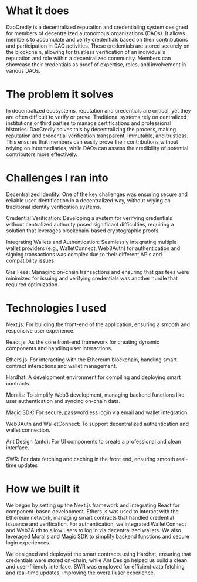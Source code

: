 # What it does

DaoCredly is a decentralized reputation and credentialing system designed for members of decentralized autonomous organizations (DAOs). It allows members to accumulate and verify credentials based on their contributions and participation in DAO activities. These credentials are stored securely on the blockchain, allowing for trustless verification of an individual’s reputation and role within a decentralized community. Members can showcase their credentials as proof of expertise, roles, and involvement in various DAOs.


# The problem it solves

In decentralized ecosystems, reputation and credentials are critical, yet they are often difficult to verify or prove. Traditional systems rely on centralized institutions or third parties to manage certifications and professional histories. DaoCredly solves this by decentralizing the process, making reputation and credential verification transparent, immutable, and trustless. This ensures that members can easily prove their contributions without relying on intermediaries, while DAOs can assess the credibility of potential contributors more effectively.


# Challenges I ran into

Decentralized Identity: One of the key challenges was ensuring secure and reliable user identification in a decentralized way, without relying on traditional identity verification systems.

Credential Verification: Developing a system for verifying credentials without centralized authority posed significant difficulties, requiring a solution that leverages blockchain-based cryptographic proofs.

Integrating Wallets and Authentication: Seamlessly integrating multiple wallet providers (e.g., WalletConnect, Web3Auth) for authentication and signing transactions was complex due to their different APIs and compatibility issues.

Gas Fees: Managing on-chain transactions and ensuring that gas fees were minimized for issuing and verifying credentials was another hurdle that required optimization.


# Technologies I used

Next.js: For building the front-end of the application, ensuring a smooth and responsive user experience.

React.js: As the core front-end framework for creating dynamic components and handling user interactions.

Ethers.js: For interacting with the Ethereum blockchain, handling smart contract interactions and wallet management.

Hardhat: A development environment for compiling and deploying smart contracts.

Moralis: To simplify Web3 development, managing backend functions like user authentication and syncing on-chain data.

Magic SDK: For secure, passwordless login via email and wallet integration.

Web3Auth and WalletConnect: To support decentralized authentication and wallet connection.

Ant Design (antd): For UI components to create a professional and clean interface.

SWR: For data fetching and caching in the front end, ensuring smooth real-time updates


# How we built it

We began by setting up the Next.js framework and integrating React for component-based development. Ethers.js was used to interact with the Ethereum network, managing smart contracts that handled credential issuance and verification. For authentication, we integrated WalletConnect and Web3Auth to allow users to log in via decentralized wallets. We also leveraged Moralis and Magic SDK to simplify backend functions and secure login experiences.

We designed and deployed the smart contracts using Hardhat, ensuring that credentials were stored on-chain, while Ant Design helped us build a clean and user-friendly interface. SWR was employed for efficient data fetching and real-time updates, improving the overall user experience.